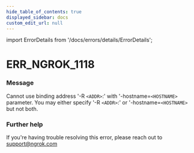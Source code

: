 ```yaml
---
hide_table_of_contents: true
displayed_sidebar: docs
custom_edit_url: null
---
```


import ErrorDetails from '/docs/errors/details/ErrorDetails';

# ERR_NGROK_1118

### Message
Cannot use binding address '-R `<ADDR>`:' with '-hostname=`<HOSTNAME>` parameter.
You may either specify '-R `<ADDR>`:' or '-hostname=`<HOSTNAME>` but not both.

### Further help
If you're having trouble resolving this error, please reach out to [support@ngrok.com](mailto:support@ngrok.com?subject=Help%20with%20ERR_NGROK_1118)

<ErrorDetails error='err_ngrok_1118' />
